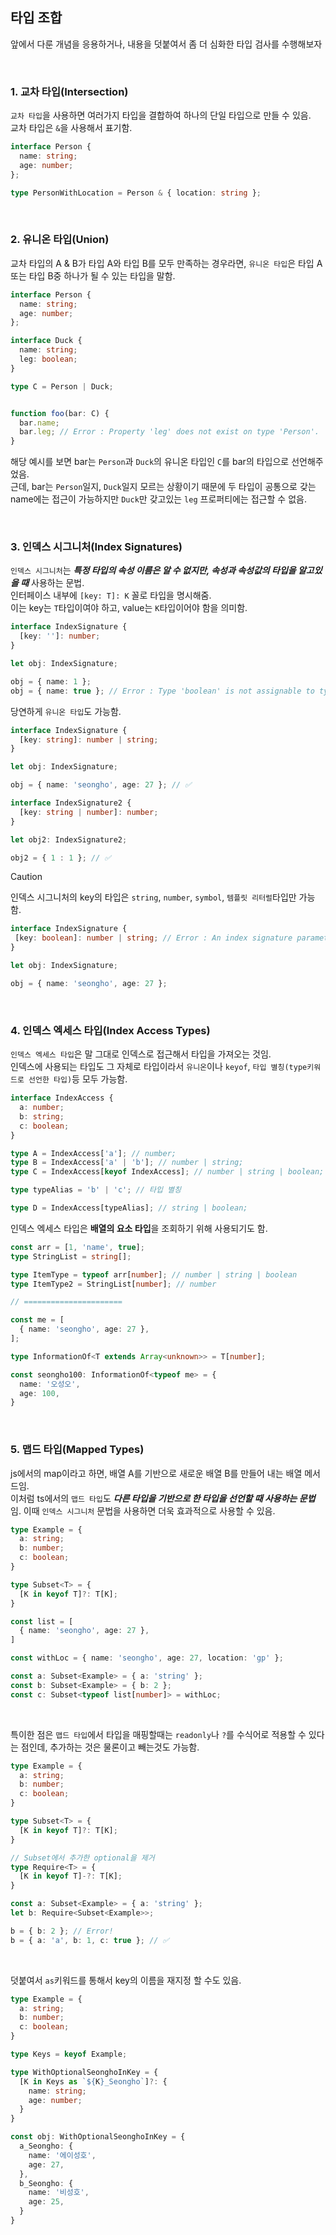 ## 타입 조합
앞에서 다룬 개념을 응용하거나, 내용을 덧붙여서 좀 더 심화한 타입 검사를 수행해보자

<br />

### 1. 교차 타입(Intersection)
`교차 타입`을 사용하면 여러가지 타입을 결합하여 하나의 단일 타입으로 만들 수 있음.<br />
교차 타입은 `&`을 사용해서 표기함.
```ts
interface Person {
  name: string;
  age: number;
};

type PersonWithLocation = Person & { location: string };
```

<br />

### 2. 유니온 타입(Union)
교차 타입의 A & B가 타입 A와 타입 B를 모두 만족하는 경우라면, `유니온 타입`은 타입 A 또는 타입 B중 하나가 될 수 있는 타입을 말함.
```ts
interface Person {
  name: string;
  age: number;
};

interface Duck {
  name: string;
  leg: boolean;
}

type C = Person | Duck;


function foo(bar: C) {
  bar.name;
  bar.leg; // Error : Property 'leg' does not exist on type 'Person'.
}
```
해당 예시를 보면 bar는 `Person`과 `Duck`의 유니온 타입인 `C`를 bar의 타입으로 선언해주었음. <br />
근데, bar는 `Person`일지, `Duck`일지 모르는 상황이기 때문에 두 타입이 공통으로 갖는 name에는 접근이 가능하지만 `Duck`만 갖고있는 `leg` 프로퍼티에는 접근할 수 없음.

<br />

### 3. 인덱스 시그니처(Index Signatures)
`인덱스 시그니처`는 **_특정 타입의 속성 이름은 알 수 없지만, 속성과 속성값의 타입을 알고있을 때_** 사용하는 문법. <br />
인터페이스 내부에 `[key: T]: K` 꼴로 타입을 명시해줌. <br/>
이는 key는 `T`타입이여야 하고, value는 `K`타입이어야 함을 의미함.
```ts
interface IndexSignature {
  [key: '']: number;
}

let obj: IndexSignature;

obj = { name: 1 };
obj = { name: true }; // Error : Type 'boolean' is not assignable to type 'number'.
```
당연하게 `유니온 타입`도 가능함.
```ts
interface IndexSignature {
  [key: string]: number | string;
}

let obj: IndexSignature;

obj = { name: 'seongho', age: 27 }; // ✅

interface IndexSignature2 {
  [key: string | number]: number;
}

let obj2: IndexSignature2;

obj2 = { 1 : 1 }; // ✅

```

> [!CAUTION]
> 인덱스 시그니처의 key의 타입은 `string`, `number`, `symbol`, `템플릿 리터럴`타입만 가능함. <br />
> ```ts
> interface IndexSignature {
>  [key: boolean]: number | string; // Error : An index signature parameter type must be 'string', 'number', 'symbol', or a template literal type.
> }
>
> let obj: IndexSignature;
>
> obj = { name: 'seongho', age: 27 };
> ```

<br />

### 4. 인덱스 엑세스 타입(Index Access Types)
`인덱스 엑세스 타입`은 말 그대로 인덱스로 접근해서 타입을 가져오는 것임. <br />
인덱스에 사용되는 타입도 그 자체로 타입이라서 `유니온`이나 `keyof`, `타입 별칭(type키워드로 선언한 타입)`등 모두 가능함.
```ts
interface IndexAccess {
  a: number;
  b: string;
  c: boolean;
}

type A = IndexAccess['a']; // number;
type B = IndexAccess['a' | 'b']; // number | string;
type C = IndexAccess[keyof IndexAccess]; // number | string | boolean;

type typeAlias = 'b' | 'c'; // 타입 별칭

type D = IndexAccess[typeAlias]; // string | boolean;
```

인덱스 엑세스 타입은 **배열의 요소 타입**을 조회하기 위해 사용되기도 함. <br />
```ts
const arr = [1, 'name', true];
type StringList = string[];

type ItemType = typeof arr[number]; // number | string | boolean
type ItemType2 = StringList[number]; // number

// ======================

const me = [
  { name: 'seongho', age: 27 },
];

type InformationOf<T extends Array<unknown>> = T[number];

const seongho100: InformationOf<typeof me> = {
  name: '오성오',
  age: 100,
}
```

<br />

### 5. 맵드 타입(Mapped Types)
js에서의 map이라고 하면, 배열 A를 기반으로 새로운 배열 B를 만들어 내는 배열 메서드임.<br />
이처럼 ts에서의 `맵드 타입`도 ***다른 타입을 기반으로 한 타입을 선언할 때 사용하는 문법*** 임. 이때 `인덱스 시그니처` 문법을 사용하면 더욱 효과적으로 사용할 수 있음.
```ts
type Example = {
  a: string;
  b: number;
  c: boolean;
}

type Subset<T> = {
  [K in keyof T]?: T[K];
}

const list = [
  { name: 'seongho', age: 27 },
]

const withLoc = { name: 'seongho', age: 27, location: 'gp' };

const a: Subset<Example> = { a: 'string' };
const b: Subset<Example> = { b: 2 };
const c: Subset<typeof list[number]> = withLoc;
```
<br />

특이한 점은 `맵드 타입`에서 타입을 매핑할때는 `readonly`나 `?`를 수식어로 적용할 수 있다는 점인데, 추가하는 것은 물론이고 빼는것도 가능함.
```ts
type Example = {
  a: string;
  b: number;
  c: boolean;
}

type Subset<T> = {
  [K in keyof T]?: T[K];
}

// Subset에서 추가한 optional을 제거
type Require<T> = {
  [K in keyof T]-?: T[K];
}

const a: Subset<Example> = { a: 'string' };
let b: Require<Subset<Example>>;

b = { b: 2 }; // Error!
b = { a: 'a', b: 1, c: true }; // ✅
```

<br />

덧붙여서 `as`키워드를 통해서 key의 이름을 재지정 할 수도 있음.
```ts
type Example = {
  a: string;
  b: number;
  c: boolean;
}

type Keys = keyof Example;

type WithOptionalSeonghoInKey = {
  [K in Keys as `${K}_Seongho`]?: {
    name: string;
    age: number;
  }
}

const obj: WithOptionalSeonghoInKey = {
  a_Seongho: {
    name: '에이성호',
    age: 27,
  },
  b_Seongho: {
    name: '비성호',
    age: 25,
  }
}
```